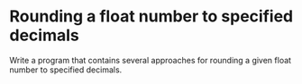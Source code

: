 # Rounding a float number to specified decimals
Write a program that contains several approaches for rounding a given float number to specified decimals.